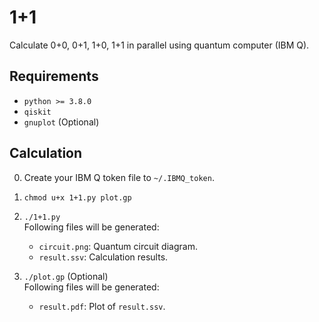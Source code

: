 # 1+1

Calculate 0+0, 0+1, 1+0, 1+1 in parallel using quantum computer (IBM Q).

<!-- ================================================================================ -->
<!-- ================================================================================ -->
## Requirements

* `python >= 3.8.0`
* `qiskit`
* `gnuplot` (Optional)

<!-- ================================================================================ -->
<!-- ================================================================================ -->
## Calculation

0. Create your IBM Q token file to `~/.IBMQ_token`.

1. `chmod u+x 1+1.py plot.gp`

2. `./1+1.py`  
   Following files will be generated:
   * `circuit.png`: Quantum circuit diagram.
   * `result.ssv`: Calculation results.
   
3. `./plot.gp` (Optional)  
   Following files will be generated:
   * `result.pdf`: Plot of `result.ssv`.
